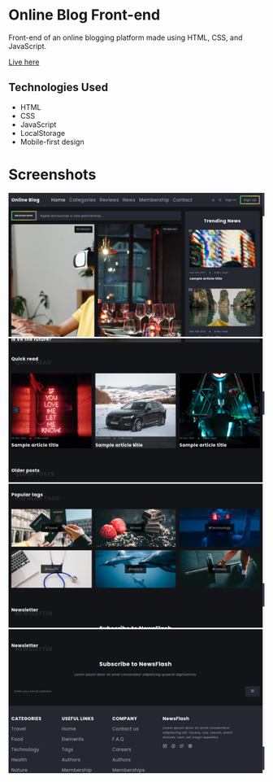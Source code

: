 # Online Blog Front-end

Front-end of an online blogging platform made using HTML, CSS, and JavaScript.

[Live here](https://blog-fe.netlify.app/)

## Technologies Used

- HTML
- CSS
- JavaScript
- LocalStorage
- Mobile-first design

# Screenshots

![Hero section](./assets/readme-images/img1.png)
![Featured section](./assets/readme-images/img2.png)
![Tags section](./assets/readme-images/img3.png)
![Footer section](./assets/readme-images/img4.png)
